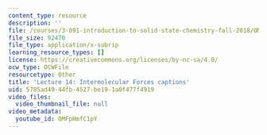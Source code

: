 ```yaml
---
content_type: resource
description: ''
file: /courses/3-091-introduction-to-solid-state-chemistry-fall-2018/OMFpHmfC1pY_captions.webvtt
file_size: 92470
file_type: application/x-subrip
learning_resource_types: []
license: https://creativecommons.org/licenses/by-nc-sa/4.0/
ocw_type: OCWFile
resourcetype: Other
title: 'Lecture 14: Intermolecular Forces captions'
uid: 5785ad49-44fb-4527-be19-1a0f477f4919
video_files:
  video_thumbnail_file: null
video_metadata:
  youtube_id: OMFpHmfC1pY
---
```

